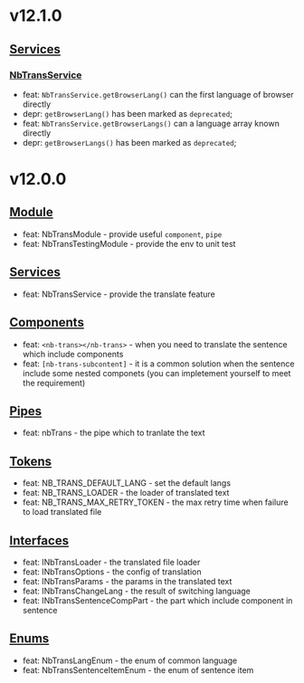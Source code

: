 # v12.1.0
## [Services](https://github.com/bigBear713/nb-trans/blob/master/projects/nb-trans/README.EN.md#Services "Services")
### [NbTransService](https://github.com/bigBear713/nb-trans/blob/master/projects/nb-trans/README.EN.md#nbtransservice "NbTransService")
- feat: `NbTransService.getBrowserLang()` can the first language of browser directly
- depr: `getBrowserLang()` has been marked as `deprecated`;
- feat: `NbTransService.getBrowserLangs()` can a language array known directly
- depr: `getBrowserLangs()` has been marked as `deprecated`;

# v12.0.0
## [Module](https://github.com/bigBear713/nb-trans/blob/master/projects/nb-trans/README.EN.md#Module "Module")
- feat: NbTransModule - provide useful `component`, `pipe`
- feat: NbTransTestingModule - provide the env to unit test

## [Services](https://github.com/bigBear713/nb-trans/blob/master/projects/nb-trans/README.EN.md#Services "Services")
- feat: NbTransService - provide the translate feature

## [Components](https://github.com/bigBear713/nb-trans/blob/master/projects/nb-trans/README.EN.md#Components "Components")
- feat: `<nb-trans></nb-trans>` - when you need to translate the sentence which include components
- feat: `[nb-trans-subcontent]` - it is a common solution when the sentence include some nested componets (you can impletement yourself to meet the requirement)

## [Pipes](https://github.com/bigBear713/nb-trans/blob/master/projects/nb-trans/README.EN.md#Pipes "Pipes")
- feat: nbTrans - the pipe which to tranlate the text

## [Tokens](https://github.com/bigBear713/nb-trans/blob/master/projects/nb-trans/README.EN.md#Tokens "Tokens")
- feat: NB_TRANS_DEFAULT_LANG - set the default langs
- feat: NB_TRANS_LOADER - the loader of translated text
- feat: NB_TRANS_MAX_RETRY_TOKEN - the max retry time when failure to load translated file

## [Interfaces](https://github.com/bigBear713/nb-trans/blob/master/projects/nb-trans/README.EN.md#Interfaces "Interfaces")
- feat: INbTransLoader - the translated file loader
- feat: INbTransOptions - the config of translation
- feat: INbTransParams - the params in the translated text
- feat: INbTransChangeLang - the result of switching language
- feat: INbTransSentenceCompPart - the part which include component in sentence

## [Enums](https://github.com/bigBear713/nb-trans/blob/master/projects/nb-trans/README.EN.md#Enums "Enums")
- feat: NbTransLangEnum - the enum of common language
- feat: NbTransSentenceItemEnum - the enum of sentence item